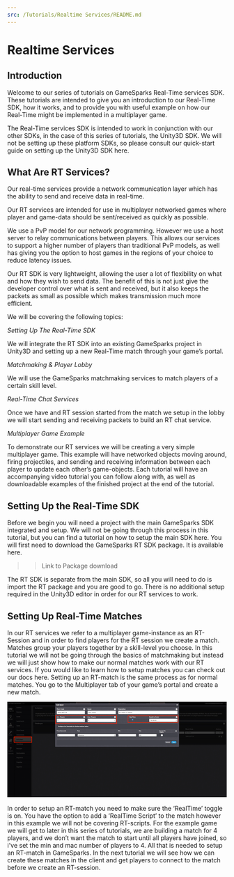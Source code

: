 ```yaml
---
src: /Tutorials/Realtime Services/README.md
---
```


# Realtime Services

## Introduction

Welcome to our series of tutorials on GameSparks Real-Time services SDK. These tutorials are intended to give you an introduction to our Real-Time SDK, how it works, and to provide you with useful example on how our Real-Time might be implemented in a multiplayer game.

The Real-Time services SDK is intended to work in conjunction with our other SDKs, in the case of this series of tutorials, the Unity3D SDK.  We will not be setting up these platform SDKs, so please consult our quick-start guide on setting up the Unity3D SDK here.

## What Are RT Services?

Our real-time services provide a network communication layer which has the ability to send and receive data in real-time.

Our RT services are intended for use in multiplayer networked games where player and game-data should be sent/received as quickly as possible.

We use a PvP model for our network programming. However we use a host server to relay communications between players. This allows our services to support a higher number of players than traditional PvP models, as well has giving you the option to host games in the regions of your choice to reduce latency issues.

Our RT SDK is very lightweight, allowing the user a lot of flexibility on what and how they wish to send data. The benefit of this is not just give the developer control over what is sent and received, but it also keeps the packets as small as possible which makes transmission much more efficient.

We will be covering the following topics:

*Setting Up The Real-Time SDK*

We will integrate the RT SDK into an existing GameSparks project in Unity3D and setting up a new Real-Time match through your game’s portal.

*Matchmaking & Player Lobby*

We will use the GameSparks matchmaking services to match players of a certain skill level.

*Real-Time Chat Services*

Once we have and RT session started from the match we setup in the lobby we will start sending and receiving packets to build an RT chat service.

*Multiplayer Game Example*

To demonstrate our RT services we will be creating a very simple multiplayer game. This example will have networked objects moving around, firing projectiles, and sending and receiving information between each player to update each other’s game-objects.
Each tutorial will have an accompanying video tutorial you can follow along with, as well as downloadable examples of the finished project at the end of the tutorial.


## Setting Up the Real-Time SDK
Before we begin you will need a project with the main GameSparks SDK integrated and setup. We will not be going through this process in this tutorial, but you can find a tutorial on how to setup the main SDK here.
You will first need to download the GameSparks RT SDK package. It is available here.

>> Link to Package download

The RT SDK is separate from the main SDK, so all you will need to do is import the RT package and you are good to go. There is no additional setup required in the Unity3D editor in order for our RT services to work.

## Setting Up Real-Time Matches

In our RT services we refer to a multiplayer game-instance as an RT-Session and in order to find players for the RT session we create a match.
Matches group your players together by a skill-level you choose. In this tutorial we will not be going through the basics of matchmaking but instead we will just show how to make our normal matches work with our RT services. If you would like to learn how to setup matches you can check out our docs here.
Setting up an RT-match is the same process as for normal matches. You go to the Multiplayer tab of your game’s portal and create a new match.

![](img/1.png)

In order to setup an RT-match you need to make sure the ‘RealTime’ toggle is on. You have the option to add a  ‘RealTime Script’ to the match however in this example we will not be covering RT-scripts.
For the example game we will get to later in this series of tutorials, we are building a match for 4 players, and we don’t want the match to start until all players have joined, so i've set the min and mac number of players to 4.
All that is needed to setup an RT-match in GameSparks. In the next tutorial we will see how we can create these matches in the client and get players to connect to the match before we create an RT-session.
